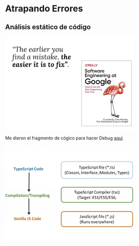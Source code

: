 # Atrapando Errores
## Análisis estático de código

![Why Typescrpit](why_ts.png "saying")


Me dieron el fragmento de cógico para hacer Debug
[aqui](https://platzi.com/new-home/clases/2878-typescript/47233-atrapando-bugs/)

![Transpilling TS](transpilling.png "saying")

